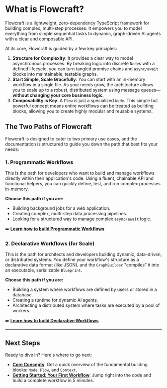 # What is Flowcraft?

Flowcraft is a lightweight, zero-dependency TypeScript framework for building complex, multi-step processes. It empowers you to model everything from simple sequential tasks to dynamic, graph-driven AI agents with a clear and composable API.

At its core, Flowcraft is guided by a few key principles:

1.  **Structure for Complexity**: It provides a clear way to model asynchronous processes. By breaking logic into discrete `Node`s with a defined lifecycle, you can turn tangled promise chains and `async/await` blocks into maintainable, testable graphs.
2.  **Start Simple, Scale Gracefully**: You can start with an in-memory workflow in a single file. As your needs grow, the architecture allows you to scale up to a robust, distributed system using message queues—**without changing your core business logic**.
3.  **Composability is Key**: A `Flow` is just a specialized `Node`. This simple but powerful concept means entire workflows can be treated as building blocks, allowing you to create highly modular and reusable systems.

## The Two Paths of Flowcraft

Flowcraft is designed to cater to two primary use cases, and the documentation is structured to guide you down the path that best fits your needs:

### 1. Programmatic Workflows

This is the path for developers who want to build and manage workflows directly within their application's code. Using a fluent, chainable API and functional helpers, you can quickly define, test, and run complex processes in-memory.

**Choose this path if you are:**
- Building background jobs for a web application.
- Creating complex, multi-step data processing pipelines.
- Looking for a structured way to manage complex `async/await` logic.

➡️ **[Learn how to build Programmatic Workflows](./programmatic/basics.md)**

### 2. Declarative Workflows (for Scale)

This is the path for architects and developers building dynamic, data-driven, or distributed systems. You define your workflow's structure as a declarative data format (like JSON), and the `GraphBuilder` "compiles" it into an executable, serializable `Blueprint`.

**Choose this path if you are:**
- Building a system where workflows are defined by users or stored in a database.
- Creating a runtime for dynamic AI agents.
- Architecting a distributed system where tasks are executed by a pool of workers.

➡️ **[Learn how to build Declarative Workflows](./declarative/basics.md)**

---

## Next Steps

Ready to dive in? Here's where to go next:

- **[Core Concepts](./core-concepts.md)**: Get a quick overview of the fundamental building blocks: `Node`, `Flow`, and `Context`.
- **[Getting Started: Your First Workflow](./getting-started.md)**: Jump right into the code and build a complete workflow in 5 minutes.
